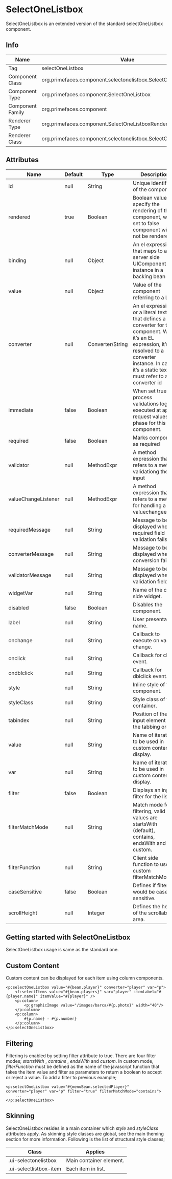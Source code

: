 # SelectOneListbox

SelectOneListbox is an extended version of the standard selectOneListbox component.

## Info

| Name | Value |
| --- | --- |
| Tag | selectOneListbox
| Component Class | org.primefaces.component.selectonelistbox.SelectOneListbox
| Component Type | org.primefaces.component.SelectOneListbox
| Component Family | org.primefaces.component |
| Renderer Type | org.primefaces.component.SelectOneListboxRenderer
| Renderer Class | org.primefaces.component.selectonelistbox.SelectOneListBoxRenderer

## Attributes

| Name | Default | Type | Description | 
| --- | --- | --- | --- |
id | null | String | Unique identifier of the component
rendered | true | Boolean | Boolean value to specify the rendering of the component, when set to false component will not be rendered.
binding | null | Object | An el expression that maps to a server side UIComponent instance in a backing bean
value | null | Object | Value of the component referring to a List.
converter | null | Converter/String | An el expression or a literal text that defines a converter for the component. When it’s an EL expression, it’s resolved to a converter instance. In case it’s a static text, it must refer to a converter id
immediate | false | Boolean | When set true, process validations logic is executed at apply request values phase for this component.
required | false | Boolean | Marks component as required
validator | null | MethodExpr | A method expression that refers to a method validationg the input
valueChangeListener | null | MethodExpr | A method expression that refers to a method for handling a valuechangeevent
requiredMessage | null | String | Message to be displayed when required field validation fails.
converterMessage | null | String | Message to be displayed when conversion fails.
validatorMessage | null | String | Message to be displayed when validation fields.
widgetVar | null | String | Name of the client side widget.
disabled | false | Boolean | Disables the component.
label | null | String | User presentable name.
onchange | null | String | Callback to execute on value change.
onclick | null | String | Callback for click event.
ondblclick | null | String | Callback for dblclick event.
style | null | String | Inline style of the component.
styleClass | null | String | Style class of the container.
tabindex | null | String | Position of the input element in the tabbing order.
value | null | String | Name of iterator to be used in custom content display.
var | null | String | Name of iterator to be used in custom content display.
filter | false | Boolean | Displays an input filter for the list.
filterMatchMode | null | String | Match mode for filtering, valid values are startsWith (default), contains, endsWith and custom.
filterFunction | null | String | Client side function to use in custom filterMatchMode.
caseSensitive | false | Boolean | Defines if filtering would be case sensitive.
scrollHeight | null | Integer | Defines the height of the scrollable area.

## Getting started with SelectOneListbox
SelectOneListbox usage is same as the standard one.

## Custom Content
Custom content can be displayed for each item using column components.

```xhtml
<p:selectOneListbox value="#{bean.player}" converter="player" var="p">
    <f:selectItems value="#{bean.players}" var="player" itemLabel="#{player.name}" itemValue="#{player}" />
    <p:column>
        <p:graphicImage value="/images/barca/#{p.photo}" width="40"/>
    </p:column>
    <p:column>
        #{p.name} - #{p.number}
    </p:column>
</p:selectOneListbox>
```
## Filtering
Filtering is enabled by setting filter attribute to true. There are four filter modes; _startsWith_ ,
_contains_ , _endsWith_ and _custom_. In custom mode, _filterFunction_ must be defined as the name of the
javascript function that takes the item value and filter as parameters to return a boolean to accept or
reject a value. To add a filter to previous example;

```xhtml
<p:selectOneListbox value="#{menuBean.selectedPlayer}" converter="player" var="p" filter="true" filterMatchMode="contains">
    ...
</p:selectOneListbox>
```
## Skinning
SelectOneListbox resides in a main container which _style_ and _styleClass_ attributes apply. As
skinning style classes are global, see the main theming section for more information. Following is
the list of structural style classes;

| Class | Applies | 
| --- | --- | 
.ui-selectonelistbox | Main container element.
.ui-selectlistbox-item | Each item in list.
